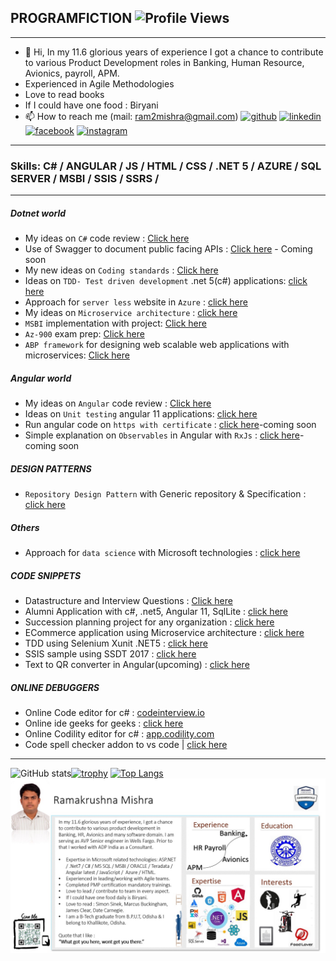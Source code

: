 
## PROGRAMFICTION ![Profile Views](https://komarev.com/ghpvc/?username=programfiction)
---
- 👋 Hi, In my 11.6 glorious years of experience I got a chance to contribute to various Product Development roles in Banking, Human Resource, Avionics, payroll, APM.
- Experienced in Agile Methodologies
- Love to read books
- If I could have one food : Biryani
- 📫 How to reach me (mail: ram2mishra@gmail.com)
   [<img src='https://cdn.jsdelivr.net/npm/simple-icons@3.0.1/icons/github.svg' alt='github' height='40'>](https://github.com/programfiction)  [<img src='https://cdn.jsdelivr.net/npm/simple-icons@3.0.1/icons/linkedin.svg' alt='linkedin' height='40'>](https://www.linkedin.com/in/iamramakrushna/)  [<img src='https://cdn.jsdelivr.net/npm/simple-icons@3.0.1/icons/facebook.svg' alt='facebook' height='40'>](https://www.facebook.com/ram2mishra)  [<img src='https://cdn.jsdelivr.net/npm/simple-icons@3.0.1/icons/instagram.svg' alt='instagram' height='40'>](https://www.instagram.com/irammishra/)  

---

### Skills: C# / ANGULAR / JS / HTML / CSS / .NET 5 / AZURE / SQL SERVER / MSBI / SSIS / SSRS / 

---

##### Dotnet world
- My ideas on `C#` code review : [Click here](https://github.com/programfiction/programfiction/blob/master/CSharpCodeReview.md)
- Use of Swagger to document public facing APIs : [Click here](#) - Coming soon
- My new ideas on `Coding standards` : [Click here](https://github.com/programfiction/programfiction/blob/master/BriefCodeReview.md) 
- Ideas on `TDD- Test driven development` .net 5(c#) applications: [click here](https://github.com/programfiction/programfiction/blob/master/UnitestCSharp.md)
- Approach for `server less` website in `Azure` : [click here](https://github.com/programfiction/programfiction/blob/master/ServerLessApp.md)
- My ideas on `Microservice architecture` : [click here](https://github.com/programfiction/programfiction/blob/master/MicroServiceArchitecture.md)
- `MSBI` implementation with project: [Click here](/msbi/msbi.md)
- `Az-900` exam prep: [Click here](/az900/az900.md)
- `ABP framework` for designing web scalable web applications with microservices: [Click here](https://github.com/programfiction/programfiction/blob/master/ABPDetails.md)

##### Angular world
- My ideas on `Angular` code review : [Click here](https://github.com/programfiction/programfiction/blob/master/AngCodeReview.md)
- Ideas on `Unit testing` angular 11 applications: [click here](https://github.com/programfiction/programfiction/blob/master/UnitestAngular.md)
- Run angular code on `https with certificate` : [click here](#)-coming soon
- Simple explanation on `Observables` in Angular with `RxJs` : [click here](#)-coming soon

##### DESIGN PATTERNS 
- `Repository Design Pattern` with Generic repository & Specification :  [click here](DesignGenerics.md) 

##### Others

- Approach for `data science` with Microsoft technologies : [click here](https://github.com/programfiction/programfiction/blob/master/DataScience.md)

##### CODE SNIPPETS
  - Datastructure and Interview Questions : [Click here](https://github.com/programfiction/FictionSnippets)
  - Alumni Application with c#, .net5, Angular 11, SqlLite : [click here](https://github.com/programfiction/Alumni-App) 
  - Succession planning project for any organization : [click here](https://github.com/programfiction/programfiction/blob/master/SuccessionPlanning.md) 
  - ECommerce application using Microservice architecture : [click here](https://github.com/programfiction/FictionShoppingCart/blob/main/README.md) 
  - TDD using Selenium Xunit .NET5 : [click here](https://github.com/programfiction/FictionTestableCode) 
  - SSIS sample using SSDT 2017 : [click here](https://github.com/programfiction/SSIS) 
  - Text to QR converter in Angular(upcoming) : [click here](https://github.com/programfiction/TestToQR) 

##### ONLINE DEBUGGERS
  - Online Code editor for c#  : [codeinterview.io](https://codeinterview.io/)   
  - Online ide geeks for geeks : [click here](https://ide.geeksforgeeks.org/) 
  - Online Codility editor for c# : [app.codility.com](https://app.codility.com/)
  - Code spell checker addon to vs code | [click here](https://marketplace.visualstudio.com/items?itemName=streetsidesoftware.code-spell-checker) 
  
---

![GitHub stats](https://github-readme-stats.vercel.app/api?username=programfiction&show_icons=true)[![trophy](https://github-profile-trophy.vercel.app/?username=programfiction)](https://github.com/programfiction)
[![Top Langs](https://github-readme-stats.vercel.app/api/top-langs/?username=programfiction)](https://github.com/programfiction/)
![Profile](/MyProfile.jpg)


    